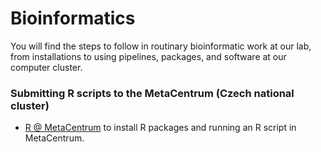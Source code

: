 # Bioinformatics
You will find the steps to follow in routinary bioinformatic work at our lab, from installations to using pipelines, packages, and software at our computer cluster.

### Submitting R scripts to the MetaCentrum (Czech national cluster)

- [R @ MetaCentrum](https://github.com/pavelm14/lab_miscellaneous/blob/main/Rpackages/biogeobears.md) to install R packages and running an R script in MetaCentrum.
